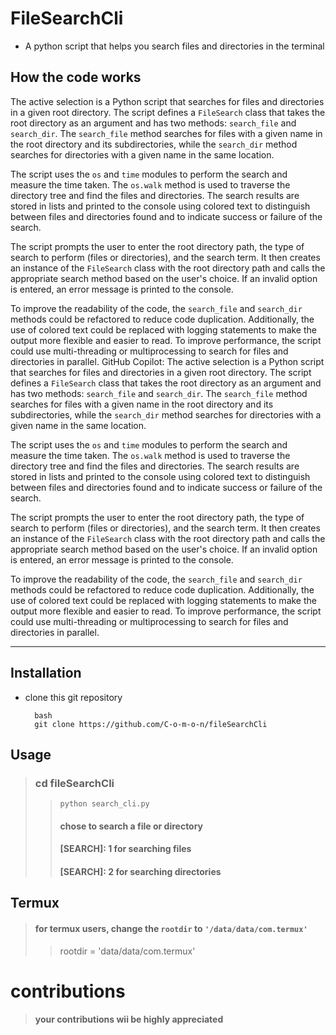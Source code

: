 # FileSearchCli
- A python script that helps you search files and directories in the terminal  

## How the code works 
 The active selection is a Python script that searches for files and directories in a given root directory. The script defines a `FileSearch` class that takes the root directory as an argument and has two methods: `search_file` and `search_dir`. The `search_file` method searches for files with a given name in the root directory and its subdirectories, while the `search_dir` method searches for directories with a given name in the same location. 

The script uses the `os` and `time` modules to perform the search and measure the time taken. The `os.walk` method is used to traverse the directory tree and find the files and directories. The search results are stored in lists and printed to the console using colored text to distinguish between files and directories found and to indicate success or failure of the search. 

The script prompts the user to enter the root directory path, the type of search to perform (files or directories), and the search term. It then creates an instance of the `FileSearch` class with the root directory path and calls the appropriate search method based on the user's choice. If an invalid option is entered, an error message is printed to the console. 

To improve the readability of the code, the `search_file` and `search_dir` methods could be refactored to reduce code duplication. Additionally, the use of colored text could be replaced with logging statements to make the output more flexible and easier to read. To improve performance, the script could use multi-threading or multiprocessing to search for files and directories in parallel.
GitHub Copilot: The active selection is a Python script that searches for files and directories in a given root directory. The script defines a `FileSearch` class that takes the root directory as an argument and has two methods: `search_file` and `search_dir`. The `search_file` method searches for files with a given name in the root directory and its subdirectories, while the `search_dir` method searches for directories with a given name in the same location. 

The script uses the `os` and `time` modules to perform the search and measure the time taken. The `os.walk` method is used to traverse the directory tree and find the files and directories. The search results are stored in lists and printed to the console using colored text to distinguish between files and directories found and to indicate success or failure of the search. 

The script prompts the user to enter the root directory path, the type of search to perform (files or directories), and the search term. It then creates an instance of the `FileSearch` class with the root directory path and calls the appropriate search method based on the user's choice. If an invalid option is entered, an error message is printed to the console. 

To improve the readability of the code, the `search_file` and `search_dir` methods could be refactored to reduce code duplication. Additionally, the use of colored text could be replaced with logging statements to make the output more flexible and easier to read. To improve performance, the script could use multi-threading or multiprocessing to search for files and directories in parallel.

---
## Installation

- clone this git repository

        bash
        git clone https://github.com/C-o-m-o-n/fileSearchCli


## Usage

> ### cd fileSearchCli
>> `python search_cli.py`
>> #### chose to search a file or directory
>> #### [SEARCH]: 1 for searching files
>>  #### [SEARCH]: 2 for searching directories


## Termux
> #### for termux users, change the `rootdir` to `'/data/data/com.termux'`
>>  rootdir = 'data/data/com.termux'  

# contributions
> #### your contributions wii be highly appreciated
